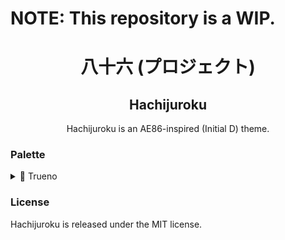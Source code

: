 # NOTE: This repository is a WIP.

<h1 align="center">八十六 (プロジェクト)</h1>
<h2 align="center">Hachijuroku</h2>

<p align="center">
  Hachijuroku is an AE86-inspired (Initial D) theme. 
</p>

### Palette

<details>
  <summary>🐼 Trueno</summary>
  <table>
    <tr>
      <th></th>
      <th>Labels</th>
      <th>Hex</th>
    </tr>
    <!-- Accent colors -->
    <tr>
      <td><div style="padding: 12px; border-radius: 100%; background-color: #f24271"></div></td>
      <td>Miyahara</td>
      <td><code>#f24271</code></td>
    </tr>
    <tr>
      <td><div style="padding: 12px; border-radius: 100%; background-color: #bc002d"></div></td>
      <td>RedSuns</td>
      <td><code>#bc002d</code></td>
    </tr>
    <tr>
      <td><div style="padding: 12px; border-radius: 100%; background-color: #a21a1c"></div></td>
      <td>Shoji</td>
      <td><code>#a21a1c</code></td>
    </tr>
    <tr>
      <td><div style="padding: 12px; border-radius: 100%; background-color: #b14e61"></div></td>
      <td>Sakamoto</td>
      <td><code>#b14e61</code></td>
    </tr>
    <tr>
      <td><div style="padding: 12px; border-radius: 100%; background-color: #923960"></div></td>
      <td>Hojo</td>
      <td><code>#923960</code></td>
    </tr>
    <tr>
      <td><div style="padding: 12px; border-radius: 100%; background-color: #711e38"></div></td>
      <td>Ikeda</td>
      <td><code>#711e38</code></td>
    </tr>
    <tr>
      <td><div style="padding: 12px; border-radius: 100%; background-color: #996b30"></div></td>
      <td>Omiya</td>
      <td><code>#996b30</code></td>
    </tr>
    <tr>
      <td><div style="padding: 12px; border-radius: 100%; background-color: #c5a053"></div></td>
      <td>Todo</td>
      <td><code>#c5a053</code></td>
    </tr>
    <tr>
      <td><div style="padding: 12px; border-radius: 100%; background-color: #f6c600"></div></td>
      <td>Takahashi</td>
      <td><code>#f6c600</code></td>
    </tr>
    <tr>
      <td><div style="padding: 12px; border-radius: 100%; background-color: #40b280"></div></td>
      <td>Iketani</td>
      <td><code>#40b280</code></td>
    </tr>
    <tr>
      <td><div style="padding: 12px; border-radius: 100%; background-color: #4b5193"></div></td>
      <td>Fujiwara</td>
      <td><code>#4b5193</code></td>
    </tr>
    <tr>
      <td><div style="padding: 12px; border-radius: 100%; background-color: #422d90"></div></td>
      <td>Kogashiwa</td>
      <td><code>#422d90</code></td>
    </tr>
    <tr>
      <td><div style="padding: 12px; border-radius: 100%; background-color: #342949"></div></td>
      <td>Mako</td>
      <td><code>#342949</code></td>
    </tr>
    <tr>
      <td><div style="padding: 12px; border-radius: 100%; background-color: #dfe3e5"></div></td>
      <td>Text</td>
      <td><code>#dfe3e5</code></td>
    </tr>
    <tr>
      <td><div style="padding: 12px; border-radius: 100%; background-color: #b8c4ca"></div></td>
      <td>Hoshino</td>
      <td><code>#b8c4ca</code></td>
    </tr>
    <tr>
      <td><div style="padding: 12px; border-radius: 100%; background-color: #8b97ad"></div></td>
      <td>Akiyama</td>
      <td><code>#8b97ad</code></td>
    </tr>
    <!-- Surfaces -->
    <tr>
      <td><div style="padding: 12px; border-radius: 100%; background-color: #252f30"></div></td>
      <td>Sudo</td>
      <td><code>#252f30</code></td>
    </tr>
    <!-- Base background colors -->
    <tr>
      <td><div style="padding: 12px; border-radius: 100%; background-color: #111d15"></div></td>
      <td>Base</td>
      <td><code>#111d15</code></td>
    </tr>
    <tr>
      <td><div style="padding: 12px; border-radius: 100%; background-color: #091f12"></div></td>
      <td>Nakazato</td>
      <td><code>#091f12</code></td>
    </tr>
  </table>
</details>

### License

Hachijuroku is released under the MIT license.
